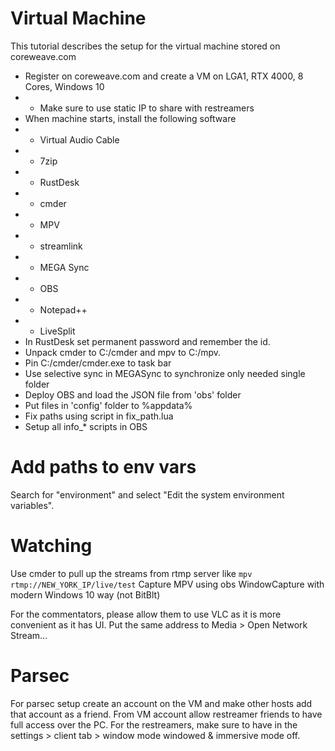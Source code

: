 # Virtual Machine

This tutorial describes the setup for the virtual machine stored on coreweave.com
* Register on coreweave.com and create a VM on LGA1, RTX 4000, 8 Cores, Windows 10
* * Make sure to use static IP to share with restreamers
* When machine starts, install the following software
* * Virtual Audio Cable
* * 7zip
* * RustDesk
* * cmder
* * MPV
* * streamlink
* * MEGA Sync
* * OBS
* * Notepad++
* * LiveSplit
* In RustDesk set permanent password and remember the id.
* Unpack cmder to C:/cmder and mpv to C:/mpv.
* Pin C:/cmder/cmder.exe to task bar
* Use selective sync in MEGASync to synchronize only needed single folder
* Deploy OBS and load the JSON file from 'obs' folder
* Put files in 'config' folder to %appdata%
* Fix paths using script in fix_path.lua
* Setup all info_* scripts in OBS

# Add paths to env vars
Search for "environment" and select "Edit the system environment variables".

# Watching

Use cmder to pull up the streams from rtmp server like
`mpv rtmp://NEW_YORK_IP/live/test`
Capture MPV using obs WindowCapture with modern Windows 10 way (not BitBlt)

For the commentators, please allow them to use VLC as it is more convenient as it has UI. Put the same address to Media > Open Network Stream...

# Parsec 

For parsec setup create an account on the VM and make other hosts add that account as a friend. From VM account allow restreamer friends to have full access over the PC. For the restreamers, make sure to have in the settings > client tab > window mode windowed & immersive mode off.
